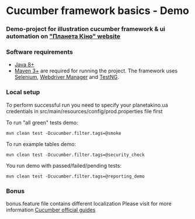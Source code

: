 # Cucumber framework basics - Demo
### Demo-project for illustration cucumber framework & ui automation on ["Планета Кіно" website](https://planetakino.ua/)

### Software requirements
- [Java 8+](https://java.com/en/) 
- [Maven 3+](https://maven.apache.org/download.cgi) are required for running the project. The framework uses [Selenium](https://mvnrepository.com/artifact/org.seleniumhq.selenium/selenium-java), [Webdriver Manager](https://mvnrepository.com/artifact/io.github.bonigarcia/webdrivermanager) and [TestNG](https://mvnrepository.com/artifact/org.testng/testng).

### Local setup
To perform successful run you need to specify your planetakino.ua credentials in src/main/resources/config/prod.properties file first

To run "all green" tests demo:
```
mvn clean test -Dcucumber.filter.tags=@smoke
```
To run example tables demo:
```
mvn clean test -Dcucumber.filter.tags=@security_check
```
You run demo with passed/failed/pending tests:
```
mvn clean test -Dcucumber.filter.tags=@reporting_demo
```

### Bonus
bonus.feature file contains different localization
Please visit for more information [Cucumber official guides](https://cucumber.io/docs/guides/)